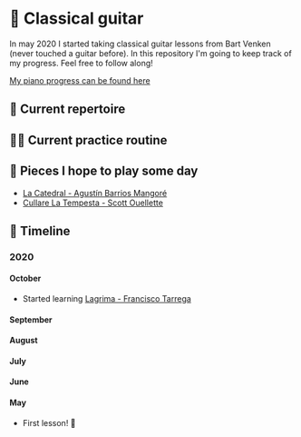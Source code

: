 # 🎸 Classical guitar

In may 2020 I started taking classical guitar lessons from Bart Venken (never touched a guitar before). In this repository I'm going to keep track of my progress. Feel free to follow along!

[My piano progress can be found here](https://github.com/hansott/piano)

## 🎼 Current repertoire

## 🏋️‍♀️ Current practice routine

## 🎯 Pieces I hope to play some day

- [La Catedral - Agustín Barrios Mangoré](https://www.youtube.com/watch?v=dmc6KV0_UVM)
- [Cullare La Tempesta - Scott Ouellette](https://www.youtube.com/watch?v=sqsmDwL6v2w)

## 📅 Timeline

### 2020

#### October

- Started learning [Lagrima - Francisco Tarrega](https://www.youtube.com/watch?v=ovpFFnQvWiI)

#### September

#### August

#### July

#### June

#### May

- First lesson! 🥳
